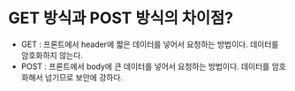 # GET 방식과 POST 방식의 차이점?

- GET : 프론트에서 header에 짧은 데이터를 넣어서 요청하는 방법이다. 데이터를 암호화하지 않는다.
- POST : 프론트에서 body에 큰 데이터를 넣어서 요청하는 방법이다. 데이터를 암호화해서 넘기므로 보안에 강하다.